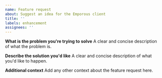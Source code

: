 ```yaml
---
name: Feature request
about: Suggest an idea for the Emporous client
title: ''
labels: enhancement
assignees: ''
---
```


**What is the problem you're trying to solve**
A clear and concise description of what the problem is.

**Describe the solution you'd like**
A clear and concise description of what you'd like to happen.

**Additional context**
Add any other context about the feature request here.